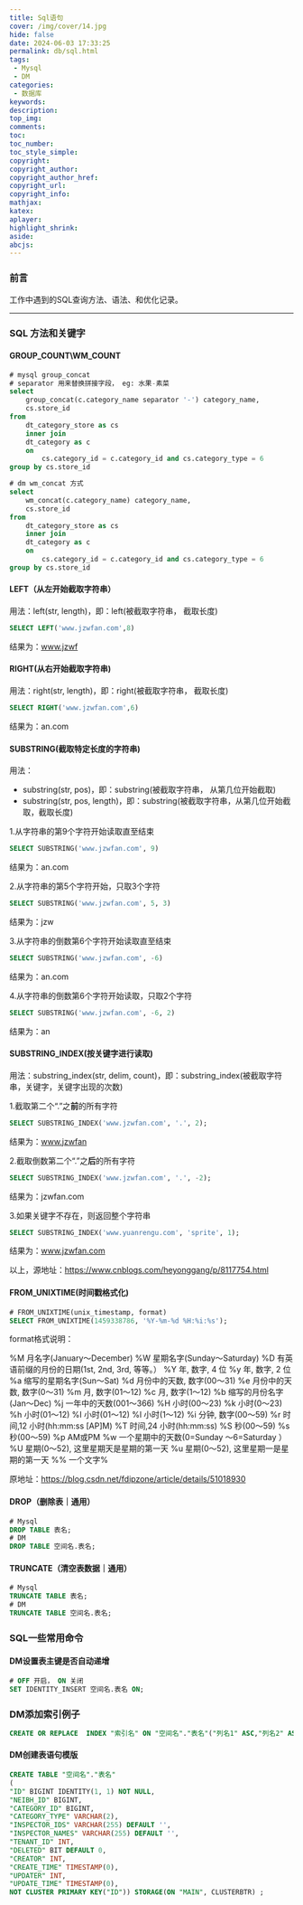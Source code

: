```yaml
---
title: Sql语句
cover: /img/cover/14.jpg
hide: false
date: 2024-06-03 17:33:25
permalink: db/sql.html
tags:
 - Mysql
 - DM
categories:
 - 数据库
keywords:
description:
top_img:
comments:
toc:
toc_number:
toc_style_simple:
copyright:
copyright_author:
copyright_author_href:
copyright_url:
copyright_info:
mathjax:
katex:
aplayer:
highlight_shrink:
aside:
abcjs:
---
```


### 前言

工作中遇到的SQL查询方法、语法、和优化记录。

----

### SQL 方法和关键字

#### GROUP_COUNT\WM_COUNT

```sql
# mysql group_concat
# separator 用来替换拼接字段， eg: 水果-素菜
select
	group_concat(c.category_name separator '-') category_name,
	cs.store_id
from
	dt_category_store as cs
	inner join
	dt_category as c
	on 
		cs.category_id = c.category_id and cs.category_type = 6
group by cs.store_id
```

```sql
# dm wm_concat 方式
select
	wm_concat(c.category_name) category_name,
	cs.store_id
from
	dt_category_store as cs
	inner join
	dt_category as c
	on 
		cs.category_id = c.category_id and cs.category_type = 6
group by cs.store_id
```

#### LEFT（从**左**开始截取字符串）

用法：left(str, length)，即：left(被截取字符串， 截取长度)

```sql
SELECT LEFT('www.jzwfan.com',8)
```

结果为：www.jzwf

#### RIGHT(从**右**开始截取字符串)

用法：right(str, length)，即：right(被截取字符串， 截取长度)

```SQL
SELECT RIGHT('www.jzwfan.com',6)
```

结果为：an.com

#### SUBSTRING(截取**特定长度**的字符串)

用法：

- substring(str, pos)，即：substring(被截取字符串， 从第几位开始截取)
- substring(str, pos, length)，即：substring(被截取字符串，从第几位开始截取，截取长度)

1.从字符串的第9个字符开始读取直至结束

```sql
SELECT SUBSTRING('www.jzwfan.com', 9)
```

结果为：an.com

2.从字符串的第5个字符开始，只取3个字符

```sql
SELECT SUBSTRING('www.jzwfan.com', 5, 3)
```

结果为：jzw

3.从字符串的倒数第6个字符开始读取直至结束

```sql
SELECT SUBSTRING('www.jzwfan.com', -6)
```

结果为：an.com

4.从字符串的倒数第6个字符开始读取，只取2个字符

```sql
SELECT SUBSTRING('www.jzwfan.com', -6, 2)
```

结果为：an

#### SUBSTRING_INDEX(按**关键字**进行读取)

用法：substring_index(str, delim, count)，即：substring_index(被截取字符串，关键字，关键字出现的次数)

1.截取第二个“.”之**前**的所有字符

```sql
SELECT SUBSTRING_INDEX('www.jzwfan.com', '.', 2);
```

结果为：www.jzwfan

2.截取倒数第二个“.”之**后**的所有字符

```sql
SELECT SUBSTRING_INDEX('www.jzwfan.com', '.', -2);
```

结果为：jzwfan.com

3.如果关键字不存在，则返回整个字符串

```sql
SELECT SUBSTRING_INDEX('www.yuanrengu.com', 'sprite', 1);
```

结果为：www.jzwfan.com

以上，源地址：https://www.cnblogs.com/heyonggang/p/8117754.html

#### FROM_UNIXTIME(时间戳格式化)

```sql
# FROM_UNIXTIME(unix_timestamp, format)
SELECT FROM_UNIXTIME(1459338786, '%Y-%m-%d %H:%i:%s');
```

format格式说明：

%M 月名字(January～December)
%W 星期名字(Sunday～Saturday)
%D 有英语前缀的月份的日期(1st, 2nd, 3rd, 等等。）
%Y 年, 数字, 4 位
%y 年, 数字, 2 位
%a 缩写的星期名字(Sun～Sat)
%d 月份中的天数, 数字(00～31)
%e 月份中的天数, 数字(0～31)
%m 月, 数字(01～12)
%c 月, 数字(1～12)
%b 缩写的月份名字(Jan～Dec)
%j 一年中的天数(001～366)
%H 小时(00～23)
%k 小时(0～23)
%h 小时(01～12)
%I 小时(01～12)
%l 小时(1～12)
%i 分钟, 数字(00～59)
%r 时间,12 小时(hh:mm:ss [AP]M)
%T 时间,24 小时(hh:mm:ss)
%S 秒(00～59)
%s 秒(00～59)
%p AM或PM
%w 一个星期中的天数(0=Sunday ～6=Saturday ）
%U 星期(0～52), 这里星期天是星期的第一天
%u 星期(0～52), 这里星期一是星期的第一天
%% 一个文字%

原地址：https://blog.csdn.net/fdipzone/article/details/51018930

#### DROP（删除表｜通用）

```sql
# Mysql
DROP TABLE 表名;
# DM
DROP TABLE 空间名.表名;
```

#### TRUNCATE（清空表数据｜通用）

```sql
# Mysql
TRUNCATE TABLE 表名;
# DM
TRUNCATE TABLE 空间名.表名;
```



### SQL一些常用命令

#### DM设置表主键是否自动递增

```sql
# OFF 开启， ON 关闭
SET IDENTITY_INSERT 空间名.表名 ON;
```

### DM添加索引例子

```sql
CREATE OR REPLACE  INDEX "索引名" ON "空间名"."表名"("列名1" ASC,"列名2" ASC,"列名3" ASC...) STORAGE(ON "MAIN", CLUSTERBTR);
```

#### DM创建表语句模版

```sql
CREATE TABLE "空间名"."表名"
(
"ID" BIGINT IDENTITY(1, 1) NOT NULL,
"NEIBH_ID" BIGINT,
"CATEGORY_ID" BIGINT,
"CATEGORY_TYPE" VARCHAR(2),
"INSPECTOR_IDS" VARCHAR(255) DEFAULT '',
"INSPECTOR_NAMES" VARCHAR(255) DEFAULT '',
"TENANT_ID" INT,
"DELETED" BIT DEFAULT 0,
"CREATOR" INT,
"CREATE_TIME" TIMESTAMP(0),
"UPDATER" INT,
"UPDATE_TIME" TIMESTAMP(0),
NOT CLUSTER PRIMARY KEY("ID")) STORAGE(ON "MAIN", CLUSTERBTR) ;
```



